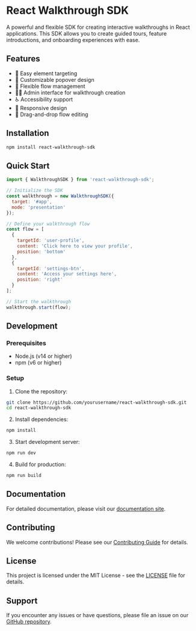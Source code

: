 # React Walkthrough SDK

A powerful and flexible SDK for creating interactive walkthroughs in React applications. This SDK allows you to create guided tours, feature introductions, and onboarding experiences with ease.

## Features

- 🎯 Easy element targeting
- 🎨 Customizable popover design
- 🔄 Flexible flow management
- 👨‍💼 Admin interface for walkthrough creation
- ♿ Accessibility support
- 📱 Responsive design
- 🔄 Drag-and-drop flow editing

## Installation

```bash
npm install react-walkthrough-sdk
```

## Quick Start

```javascript
import { WalkthroughSDK } from 'react-walkthrough-sdk';

// Initialize the SDK
const walkthrough = new WalkthroughSDK({
  target: '#app',
  mode: 'presentation'
});

// Define your walkthrough flow
const flow = [
  {
    targetId: 'user-profile',
    content: 'Click here to view your profile',
    position: 'bottom'
  },
  {
    targetId: 'settings-btn',
    content: 'Access your settings here',
    position: 'right'
  }
];

// Start the walkthrough
walkthrough.start(flow);
```

## Development

### Prerequisites

- Node.js (v14 or higher)
- npm (v6 or higher)

### Setup

1. Clone the repository:
```bash
git clone https://github.com/yourusername/react-walkthrough-sdk.git
cd react-walkthrough-sdk
```

2. Install dependencies:
```bash
npm install
```

3. Start development server:
```bash
npm run dev
```

4. Build for production:
```bash
npm run build
```

## Documentation

For detailed documentation, please visit our [documentation site](https://docs.react-walkthrough-sdk.com).

## Contributing

We welcome contributions! Please see our [Contributing Guide](CONTRIBUTING.md) for details.

## License

This project is licensed under the MIT License - see the [LICENSE](LICENSE) file for details.

## Support

If you encounter any issues or have questions, please file an issue on our [GitHub repository](https://github.com/yourusername/react-walkthrough-sdk/issues). 